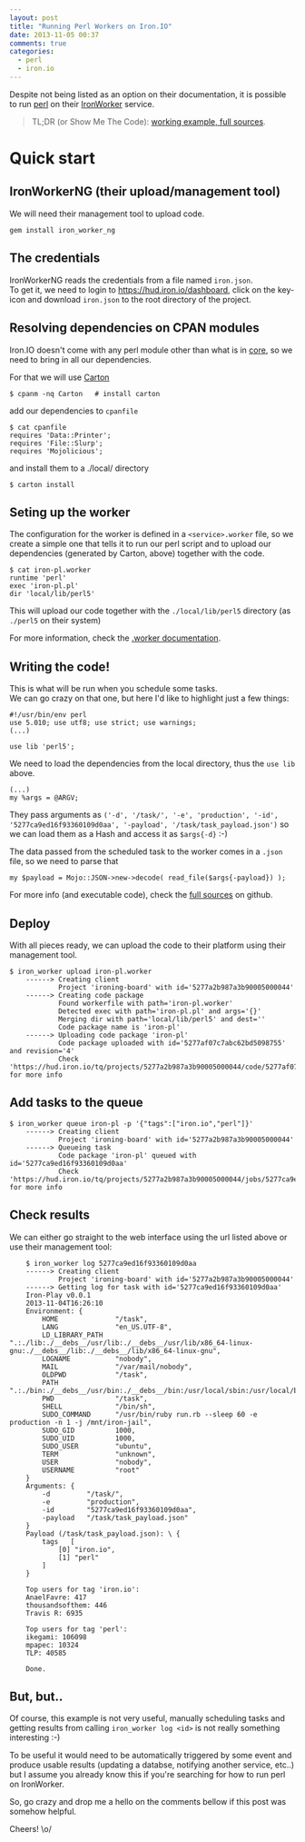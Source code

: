 ```yaml
---
layout: post
title: "Running Perl Workers on Iron.IO"
date: 2013-11-05 00:37
comments: true
categories:
  - perl
  - iron.io
---
```


Despite not being listed as an option on their documentation, it is possible to run [perl](http://www.perl.org/) on their [IronWorker](http://www.iron.io/worker) service.

> TL;DR (or Show Me The Code): [working example, full sources](https://github.com/carloslima/iron-play).

# Quick start

## IronWorkerNG (their upload/management tool)

We will need their management tool to upload code.

    gem install iron_worker_ng

## The credentials

IronWorkerNG reads the credentials from a file named `iron.json`.  
To get it, we need to login to https://hud.iron.io/dashboard, click on the key-icon and download `iron.json` to the root directory of the project.

## Resolving dependencies on CPAN modules

Iron.IO doesn't come with any perl module other than what is in [core](http://perldoc.perl.org/5.14.2/index-modules-A.html), so we need to bring in all our dependencies.

For that we will use [Carton](https://metacpan.org/pod/Carton)

    $ cpanm -nq Carton   # install carton

add our dependencies to `cpanfile`

    $ cat cpanfile
    requires 'Data::Printer';
    requires 'File::Slurp';
    requires 'Mojolicious';

and install them to a ./local/ directory

    $ carton install

## Seting up the worker

The configuration for the worker is defined in a `<service>.worker` file, so we create a simple one that tells it to run our perl script and to upload our dependencies (generated by Carton, above) together with the code.

    $ cat iron-pl.worker
    runtime 'perl'
    exec 'iron-pl.pl'
    dir 'local/lib/perl5'

This will upload our code together with the `./local/lib/perl5` directory (as `./perl5` on their system)

For more information, check the [.worker documentation](http://dev.iron.io/worker/reference/dotworker/).

## Writing the code!

This is what will be run when you schedule some tasks.  
We can go crazy on that one, but here I'd like to highlight just a few things:

    #!/usr/bin/env perl
    use 5.010; use utf8; use strict; use warnings;
    (...)

    use lib 'perl5';

We need to load the dependencies from the local directory, thus the `use lib` above.

    (...)
    my %args = @ARGV;

They pass arguments as `('-d', '/task/', '-e', 'production', '-id', '5277ca9ed16f93360109d0aa', '-payload', '/task/task_payload.json')` so we can load them as a Hash and access it as `$args{-d}` :-)

The data passed from the scheduled task to the worker comes in a `.json` file, so we need to parse that

    my $payload = Mojo::JSON->new->decode( read_file($args{-payload}) );

For more info (and executable code), check the [full sources](https://github.com/carloslima/iron-play) on github.

## Deploy

With all pieces ready, we can upload the code to their platform using their management tool.

    $ iron_worker upload iron-pl.worker
        ------> Creating client
                Project 'ironing-board' with id='5277a2b987a3b90005000044'
        ------> Creating code package
                Found workerfile with path='iron-pl.worker'
                Detected exec with path='iron-pl.pl' and args='{}'
                Merging dir with path='local/lib/perl5' and dest=''
                Code package name is 'iron-pl'
        ------> Uploading code package 'iron-pl'
                Code package uploaded with id='5277af07c7abc62bd5098755' and revision='4'
                Check 'https://hud.iron.io/tq/projects/5277a2b987a3b90005000044/code/5277af07c7abc62bd5098755' for more info

## Add tasks to the queue

    $ iron_worker queue iron-pl -p '{"tags":["iron.io","perl"]}'
        ------> Creating client
                Project 'ironing-board' with id='5277a2b987a3b90005000044'
        ------> Queueing task
                Code package 'iron-pl' queued with id='5277ca9ed16f93360109d0aa'
                Check 'https://hud.iron.io/tq/projects/5277a2b987a3b90005000044/jobs/5277ca9ed16f93360109d0aa' for more info


## Check results

We can either go straight to the web interface using the url listed above or use their management tool:

        $ iron_worker log 5277ca9ed16f93360109d0aa
        ------> Creating client
                Project 'ironing-board' with id='5277a2b987a3b90005000044'
        ------> Getting log for task with id='5277ca9ed16f93360109d0aa'
        Iron-Play v0.0.1
        2013-11-04T16:26:10
        Environment: {
            HOME              "/task",
            LANG              "en_US.UTF-8",
            LD_LIBRARY_PATH   ".:./lib:./__debs__/usr/lib:./__debs__/usr/lib/x86_64-linux-gnu:./__debs__/lib:./__debs__/lib/x86_64-linux-gnu",
            LOGNAME           "nobody",
            MAIL              "/var/mail/nobody",
            OLDPWD            "/task",
            PATH              ".:./bin:./__debs__/usr/bin:./__debs__/bin:/usr/local/sbin:/usr/local/bin:/usr/sbin:/usr/bin:/sbin:/bin:/usr/games",
            PWD               "/task",
            SHELL             "/bin/sh",
            SUDO_COMMAND      "/usr/bin/ruby run.rb --sleep 60 -e production -n 1 -j /mnt/iron-jail",
            SUDO_GID          1000,
            SUDO_UID          1000,
            SUDO_USER         "ubuntu",
            TERM              "unknown",
            USER              "nobody",
            USERNAME          "root"
        }
        Arguments: {
            -d         "/task/",
            -e         "production",
            -id        "5277ca9ed16f93360109d0aa",
            -payload   "/task/task_payload.json"
        }
        Payload (/task/task_payload.json): \ {
            tags   [
                [0] "iron.io",
                [1] "perl"
            ]
        }

        Top users for tag 'iron.io':
        AnaelFavre: 417
        thousandsofthem: 446
        Travis R: 6935

        Top users for tag 'perl':
        ikegami: 106098
        mpapec: 10324
        TLP: 40585

        Done.

## But, but..

Of course, this example is not very useful, manually scheduling tasks and getting results from calling `iron_worker log <id>` is not really something interesting :-)

To be useful it would need to be automatically triggered by some event and produce usable results (updating a databse, notifying another service, etc..) but I assume you already know this if you're searching for how to run perl on IronWorker.

So, go crazy and drop me a hello on the comments bellow if this post was somehow helpful.

Cheers! \o/
